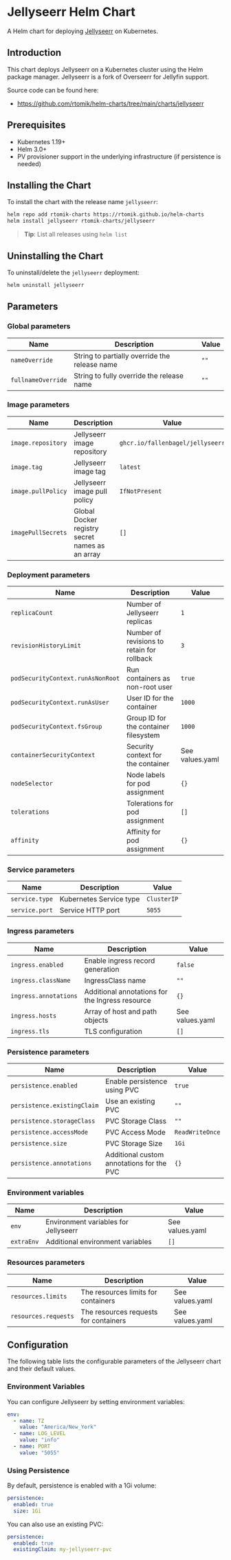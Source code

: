 # Jellyseerr Helm Chart

A Helm chart for deploying [Jellyseerr](https://github.com/fallenbagel/jellyseerr) on Kubernetes.

## Introduction

This chart deploys Jellyseerr on a Kubernetes cluster using the Helm package manager. Jellyseerr is a fork of Overseerr for Jellyfin support.

Source code can be found here:
- https://github.com/rtomik/helm-charts/tree/main/charts/jellyseerr

## Prerequisites

- Kubernetes 1.19+
- Helm 3.0+
- PV provisioner support in the underlying infrastructure (if persistence is needed)

## Installing the Chart

To install the chart with the release name `jellyseerr`:

```bash
helm repo add rtomik-charts https://rtomik.github.io/helm-charts
helm install jellyseerr rtomik-charts/jellyseerr 
```

> **Tip**: List all releases using `helm list`

## Uninstalling the Chart

To uninstall/delete the `jellyseerr` deployment:

```bash
helm uninstall jellyseerr
```

## Parameters

### Global parameters

| Name                   | Description                                                   | Value  |
|------------------------|---------------------------------------------------------------|--------|
| `nameOverride`         | String to partially override the release name                 | `""`   |
| `fullnameOverride`     | String to fully override the release name                     | `""`   |

### Image parameters

| Name                    | Description                                                  | Value                          |
|-------------------------|--------------------------------------------------------------|--------------------------------|
| `image.repository`      | Jellyseerr image repository                                  | `ghcr.io/fallenbagel/jellyseerr` |
| `image.tag`             | Jellyseerr image tag                                         | `latest`                       |
| `image.pullPolicy`      | Jellyseerr image pull policy                                 | `IfNotPresent`                 |
| `imagePullSecrets`      | Global Docker registry secret names as an array              | `[]`                           |

### Deployment parameters

| Name                                 | Description                                      | Value     |
|--------------------------------------|--------------------------------------------------|-----------|
| `replicaCount`                       | Number of Jellyseerr replicas                    | `1`       |
| `revisionHistoryLimit`               | Number of revisions to retain for rollback       | `3`       |
| `podSecurityContext.runAsNonRoot`    | Run containers as non-root user                  | `true`    |
| `podSecurityContext.runAsUser`       | User ID for the container                        | `1000`    |
| `podSecurityContext.fsGroup`         | Group ID for the container filesystem            | `1000`    |
| `containerSecurityContext`           | Security context for the container               | See values.yaml |
| `nodeSelector`                       | Node labels for pod assignment                   | `{}`      |
| `tolerations`                        | Tolerations for pod assignment                   | `[]`      |
| `affinity`                           | Affinity for pod assignment                      | `{}`      |

### Service parameters

| Name                       | Description                                  | Value       |
|----------------------------|----------------------------------------------|-------------|
| `service.type`             | Kubernetes Service type                      | `ClusterIP` |
| `service.port`             | Service HTTP port                            | `5055`      |

### Ingress parameters

| Name                       | Description                                  | Value                 |
|----------------------------|----------------------------------------------|------------------------|
| `ingress.enabled`          | Enable ingress record generation             | `false`               |
| `ingress.className`        | IngressClass name                            | `""`                  |
| `ingress.annotations`      | Additional annotations for the Ingress resource | `{}`               |
| `ingress.hosts`            | Array of host and path objects               | See values.yaml       |
| `ingress.tls`              | TLS configuration                            | `[]`                  |

### Persistence parameters

| Name                          | Description                                  | Value           |
|-------------------------------|----------------------------------------------|-----------------|
| `persistence.enabled`         | Enable persistence using PVC                 | `true`          |
| `persistence.existingClaim`   | Use an existing PVC                          | `""`            |
| `persistence.storageClass`    | PVC Storage Class                            | `""`            |
| `persistence.accessMode`      | PVC Access Mode                              | `ReadWriteOnce` |
| `persistence.size`            | PVC Storage Size                             | `1Gi`           |
| `persistence.annotations`     | Additional custom annotations for the PVC    | `{}`            |

### Environment variables

| Name                     | Description                                  | Value           |
|--------------------------|----------------------------------------------|-----------------|
| `env`                    | Environment variables for Jellyseerr          | See values.yaml |
| `extraEnv`               | Additional environment variables             | `[]`            |

### Resources parameters

| Name                     | Description                                  | Value           |
|--------------------------|----------------------------------------------|-----------------|
| `resources.limits`       | The resources limits for containers          | See values.yaml |
| `resources.requests`     | The resources requests for containers        | See values.yaml |

## Configuration

The following table lists the configurable parameters of the Jellyseerr chart and their default values.

### Environment Variables

You can configure Jellyseerr by setting environment variables:

```yaml
env:
  - name: TZ
    value: "America/New_York"
  - name: LOG_LEVEL
    value: "info"
  - name: PORT
    value: "5055"
```

### Using Persistence

By default, persistence is enabled with a 1Gi volume:

```yaml
persistence:
  enabled: true
  size: 1Gi
```

You can also use an existing PVC:

```yaml
persistence:
  enabled: true
  existingClaim: my-jellyseerr-pvc
```